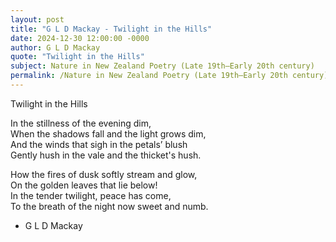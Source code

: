 ```yaml
---
layout: post
title: "G L D Mackay - Twilight in the Hills"
date: 2024-12-30 12:00:00 -0000
author: G L D Mackay
quote: "Twilight in the Hills"
subject: Nature in New Zealand Poetry (Late 19th–Early 20th century)
permalink: /Nature in New Zealand Poetry (Late 19th–Early 20th century)/G L D Mackay/G L D Mackay - Twilight in the Hills
---
```


Twilight in the Hills

In the stillness of the evening dim,  
When the shadows fall and the light grows dim,  
And the winds that sigh in the petals’ blush  
Gently hush in the vale and the thicket's hush.

How the fires of dusk softly stream and glow,  
On the golden leaves that lie below!  
In the tender twilight, peace has come,  
To the breath of the night now sweet and numb.


- G L D Mackay
